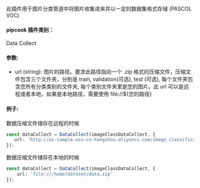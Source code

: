 此插件用于图片分类管道中将图片收集进来并以一定的数据集格式存储 (PASCOL VOC)

<a name="klNlr"></a>
#### pipcook 插件类别：
Data Collect

<a name="xzxwP"></a>
#### 参数: 

- url (string): 图片的路径。要求此路径指向一个 .zip 格式的压缩文件，压缩文件包含三个文件夹，分别是 train, validation(可选), test (可选), 每个文件夹包含您所有分类类别的文件夹, 每个类别文件夹里是您的图片。此 url 可以是远程或者本地，如果是本地路径，需要使用 file://${您的路径}
<a name="2e1Vr"></a>
#### 例子:
数据压缩文件储存在远程的时候
```typescript
const dataCollect = DataCollect(imageClassDataCollect, {
   url: 'http://ai-sample.oss-cn-hangzhou.aliyuncs.com/image_classification/datasets/eCommerceImageClassification.zip'
});
```

数据压缩文件储存在本地的时候

```typescript
const dataCollect = DataCollect(imageClassDataCollect, {
    url: 'file:///home/dataset/data.zip'
});
```


